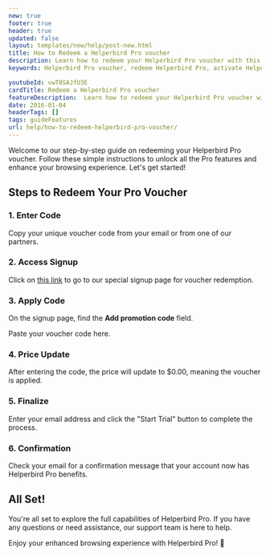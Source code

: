 ```yaml
---
new: true
footer: true
header: true
updated: false
layout: templates/new/help/post-new.html
title: How to Redeem a Helperbird Pro voucher
description: Learn how to redeem your Helperbird Pro voucher with this simple, step-by-step guide. Activate your Pro features and enhance your browsing experience quickly and easily.
keywords: Helperbird Pro voucher, redeem Helperbird Pro, activate Helperbird Pro, Helperbird accessibility tools, Helperbird Pro features, redeem voucher Helperbird, Helperbird Pro activation, Helperbird Pro guide, accessibility software, Helperbird for Chrome, Helperbird for Firefox, Helperbird for Edge, upgrade Helperbird, accessibility extension, Helperbird Pro tutorial

youtubeId: vwT8SAJfU3E
cardTitle: Redeem a Helperbird Pro voucher
featureDescription:  Learn how to redeem your Helperbird Pro voucher with this simple, step-by-step guide. Activate your Pro features and enhance your browsing experience quickly and easily.
date: 2016-01-04
headerTags: []
tags: guideFeatures
url: help/how-to-redeem-helperbird-pro-voucher/
---
```



Welcome to our step-by-step guide on redeeming your Helperbird Pro voucher. Follow these simple instructions to unlock all the Pro features and enhance your browsing experience. Let's get started!

## Steps to Redeem Your Pro Voucher

### 1. Enter Code

Copy your unique voucher code from your email or from one of our partners.

### 2. Access Signup

Click on [this link](https://www.helperbird.com/redeem/) to go to our special signup page for voucher redemption.

### 3. Apply Code
  
On the signup page, find the **Add promotion code** field.


Paste your voucher code here.

### 4. Price Update

After entering the code, the price will update to $0.00, meaning the voucher is applied.

### 5. Finalize
Enter your email address and click the "Start Trial" button to complete the process.

### 6. Confirmation

Check your email for a confirmation message that your account now has Helperbird Pro benefits.

## All Set!

You're all set to explore the full capabilities of Helperbird Pro. If you have any questions or need assistance, our support team is here to help.

Enjoy your enhanced browsing experience with Helperbird Pro! 🚀